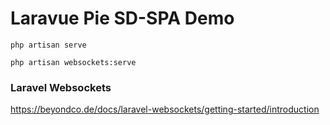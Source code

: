 # Laravue Pie SD-SPA Demo

`php artisan serve`

`php artisan websockets:serve`

### Laravel Websockets
https://beyondco.de/docs/laravel-websockets/getting-started/introduction
